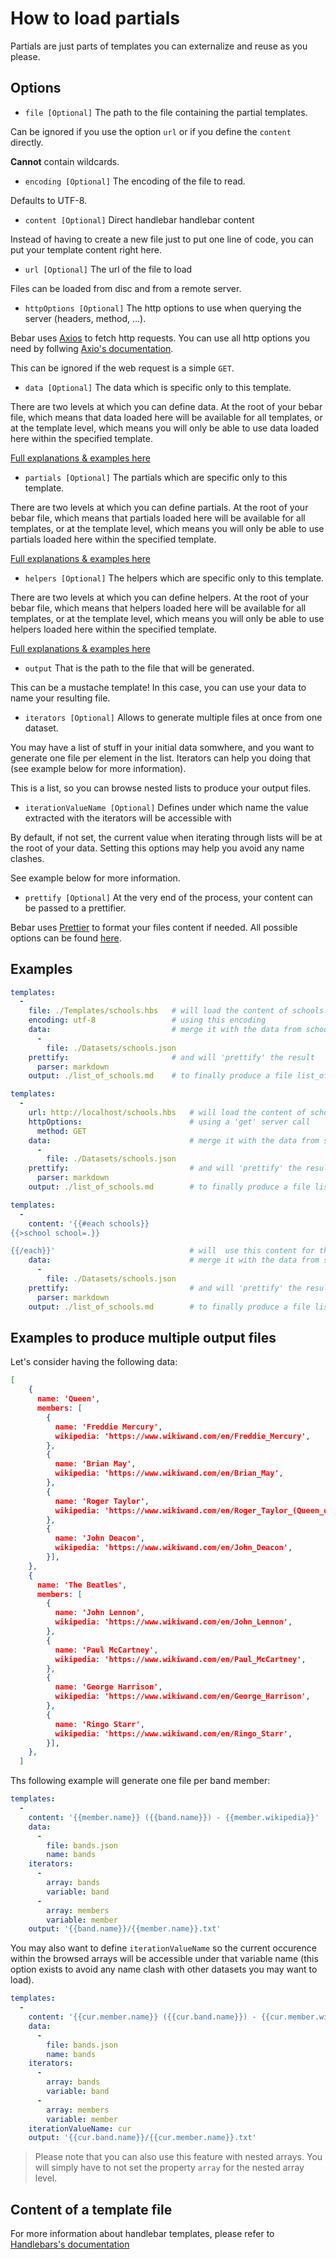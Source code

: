 # How to load partials

Partials are just parts of templates you can externalize and reuse as you please.

## Options

- ```file [Optional]``` The path to the file containing the partial templates.

Can be ignored if you use the option ```url``` or if you define the `content` directly.

**Cannot** contain wildcards.

- ```encoding [Optional]``` The encoding of the file to read.

Defaults to UTF-8.

- ```content [Optional]``` Direct handlebar handlebar content

Instead of having to create a new file just to put one line of code, you can put your template content right here.

- ```url [Optional]``` The url of the file to load

Files can be loaded from disc and from a remote server.

- ```httpOptions [Optional]``` The http options to use when querying the server (headers, method, ...).

Bebar uses [Axios](https://axios-http.com/) to fetch http requests. You can use all http options you need by follwing [Axio's documentation](https://axios-http.com/docs/req_config).

This can be ignored if the web request is a simple `GET`.

- ```data [Optional]``` The data which is specific only to this template.

There are two levels at which you can define data. At the root of your bebar file, which means that data loaded here will be available for all templates, or at the template level, which means you will only be able to use data loaded here within the specified template.

[Full explanations & examples here](HOWTO_LOAD_DATA.md)

- ```partials [Optional]``` The partials which are specific only to this template.

There are two levels at which you can define partials. At the root of your bebar file, which means that partials loaded here will be available for all templates, or at the template level, which means you will only be able to use partials loaded here within the specified template.

[Full explanations & examples here](HOWTO_LOAD_PARTIALS.md)

- ```helpers [Optional]``` The helpers which are specific only to this template.

There are two levels at which you can define helpers. At the root of your bebar file, which means that helpers loaded here will be available for all templates, or at the template level, which means you will only be able to use helpers loaded here within the specified template.

[Full explanations & examples here](HOWTO_LOAD_HELPERS.md)

- ```output``` That is the path to the file that will be generated.

This can be a mustache template! In this case, you can use your data to name your resulting file.

- ```iterators [Optional]``` Allows to generate multiple files at once from one dataset.

You may have a list of stuff in your initial data somwhere, and you want to generate one file per element in the list. Iterators can help you doing that (see example below for more information).

This is a list, so you can browse nested lists to produce your output files.

- ```iterationValueName [Optional]``` Defines under which name the value extracted with the iterators will be accessible with

By default, if not set, the current value when iterating through lists will be at the root of your data. Setting this options may help you avoid any name clashes.

See example below for more information.

- ```prettify [Optional]``` At the very end of the process, your content can be passed to a prettifier.

Bebar uses [Prettier](https://prettier.io/) to format your files content if needed. All possible options can be found [here](https://prettier.io/docs/en/index.html).

## Examples

``` yaml
templates:
  -
    file: ./Templates/schools.hbs   # will load the content of schools.hbs
    encoding: utf-8                 # using this encoding
    data:                           # merge it with the data from schools.json
      -
        file: ./Datasets/schools.json
    prettify:                       # and will 'prettify' the result
      parser: markdown
    output: ./list_of_schools.md    # to finally produce a file list_of_schools.md
```

``` yaml
templates:
  -
    url: http://localhost/schools.hbs   # will load the content of schools.hbs from the server
    httpOptions:                        # using a 'get' server call
      method: GET
    data:                               # merge it with the data from schools.json
      -
        file: ./Datasets/schools.json
    prettify:                           # and will 'prettify' the result
      parser: markdown
    output: ./list_of_schools.md        # to finally produce a file list_of_schools.md
```

``` yaml
templates:
  -
    content: '{{#each schools}}
{{>school school=.}}

{{/each}}'                              # will  use this content for the template
    data:                               # merge it with the data from schools.json
      -
        file: ./Datasets/schools.json
    prettify:                           # and will 'prettify' the result
      parser: markdown
    output: ./list_of_schools.md        # to finally produce a file list_of_schools.md
```

## Examples to produce multiple output files

Let's consider having the following data:

``` json
[
    {
      name: 'Queen',
      members: [
        {
          name: 'Freddie Mercury',
          wikipedia: 'https://www.wikiwand.com/en/Freddie_Mercury',
        },
        {
          name: 'Brian May',
          wikipedia: 'https://www.wikiwand.com/en/Brian_May',
        },
        {
          name: 'Roger Taylor',
          wikipedia: 'https://www.wikiwand.com/en/Roger_Taylor_(Queen_drummer)',
        },
        {
          name: 'John Deacon',
          wikipedia: 'https://www.wikiwand.com/en/John_Deacon',
        }],
    },
    {
      name: 'The Beatles',
      members: [
        {
          name: 'John Lennon',
          wikipedia: 'https://www.wikiwand.com/en/John_Lennon',
        },
        {
          name: 'Paul McCartney',
          wikipedia: 'https://www.wikiwand.com/en/Paul_McCartney',
        },
        {
          name: 'George Harrison',
          wikipedia: 'https://www.wikiwand.com/en/George_Harrison',
        },
        {
          name: 'Ringo Starr',
          wikipedia: 'https://www.wikiwand.com/en/Ringo_Starr',
        }],
    },
  ]
```

Ths following example will generate one file per band member:

``` yaml
templates:
  -
    content: '{{member.name}} ({{band.name}}) - {{member.wikipedia}}'
    data:
      -
        file: bands.json
        name: bands
    iterators:
      -
        array: bands
        variable: band
      -
        array: members
        variable: member
    output: '{{band.name}}/{{member.name}}.txt'
```

You may also want to define `iterationValueName` so the current occurence within the browsed arrays will be accessible under that variable name (this option exists to avoid any name clash with other datasets you may want to load).

``` yaml
templates:
  -
    content: '{{cur.member.name}} ({{cur.band.name}}) - {{cur.member.wikipedia}}'
    data:
      -
        file: bands.json
        name: bands
    iterators:
      -
        array: bands
        variable: band
      -
        array: members
        variable: member
    iterationValueName: cur
    output: '{{cur.band.name}}/{{cur.member.name}}.txt'
```

> Please note that you can also use this feature with nested arrays. You will simply have to not set the property `array` for the nested array level.

## Content of a template file

For more information about handlebar templates, please refer to [Handlebars's documentation](https://handlebarsjs.com/guide/#partials)
